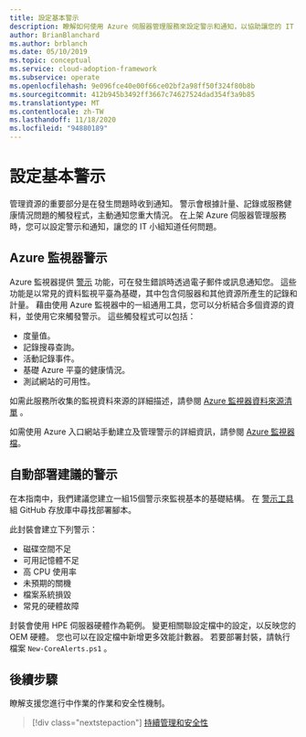 ```yaml
---
title: 設定基本警示
description: 瞭解如何使用 Azure 伺服器管理服務來設定警示和通知，以協助讓您的 IT 小組知道任何問題。
author: BrianBlanchard
ms.author: brblanch
ms.date: 05/10/2019
ms.topic: conceptual
ms.service: cloud-adoption-framework
ms.subservice: operate
ms.openlocfilehash: 9e096fce40e00f66ce02bf2a98ff50f324f80b8b
ms.sourcegitcommit: 412b945b3492ff3667c74627524dad354f3a9b85
ms.translationtype: MT
ms.contentlocale: zh-TW
ms.lasthandoff: 11/18/2020
ms.locfileid: "94880189"
---
```

# <a name="set-up-basic-alerts"></a>設定基本警示

管理資源的重要部分是在發生問題時收到通知。 警示會根據計量、記錄或服務健康情況問題的觸發程式，主動通知您重大情況。 在上架 Azure 伺服器管理服務時，您可以設定警示和通知，讓您的 IT 小組知道任何問題。

## <a name="azure-monitor-alerts"></a>Azure 監視器警示

Azure 監視器提供 [警示](/azure/azure-monitor/platform/alerts-overview) 功能，可在發生錯誤時透過電子郵件或訊息通知您。 這些功能是以常見的資料監視平臺為基礎，其中包含伺服器和其他資源所產生的記錄和計量。 藉由使用 Azure 監視器中的一組通用工具，您可以分析結合多個資源的資料，並使用它來觸發警示。 這些觸發程式可以包括：

- 度量值。
- 記錄搜尋查詢。
- 活動記錄事件。
- 基礎 Azure 平臺的健康情況。
- 測試網站的可用性。

如需此服務所收集的監視資料來源的詳細描述，請參閱 [Azure 監視器資料來源清單](/azure/azure-monitor/platform/data-sources) 。

如需使用 Azure 入口網站手動建立及管理警示的詳細資訊，請參閱 [Azure 監視器檔](/azure/azure-monitor/platform/alerts-metric)。

## <a name="automated-deployment-of-recommended-alerts"></a>自動部署建議的警示

<!-- docutune:casing "Alert Toolkit" -->

在本指南中，我們建議您建立一組15個警示來監視基本的基礎結構。 在 [警示工具](https://github.com/Microsoft/manageability-toolkits) 組 GitHub 存放庫中尋找部署腳本。

此封裝會建立下列警示：

- 磁碟空間不足
- 可用記憶體不足
- 高 CPU 使用率
- 未預期的關機
- 檔案系統損毀
- 常見的硬體故障

封裝會使用 HPE 伺服器硬體作為範例。 變更相關聯設定檔中的設定，以反映您的 OEM 硬體。 您也可以在設定檔中新增更多效能計數器。 若要部署封裝，請執行檔案 `New-CoreAlerts.ps1` 。

## <a name="next-steps"></a>後續步驟

瞭解支援您進行中作業的作業和安全性機制。

> [!div class="nextstepaction"]
> [持續管理和安全性](./ongoing-management-overview.md)
